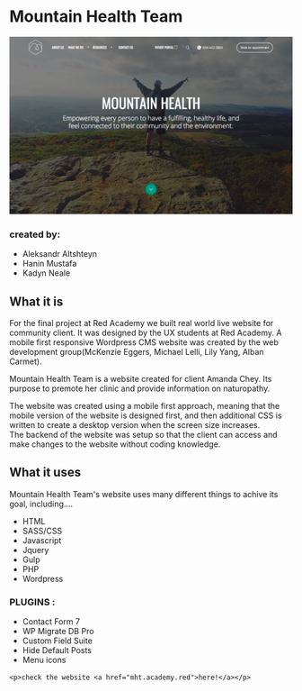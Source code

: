 # Mountain Health Team

![Mountain Health desktop](./themes/mountain_health/MTH-Assets/photos/ScreenShot-descktop.png)



 <h3>created by: </h3>
 <ul>
 <li>Aleksandr Altshteyn</li>
 <li>Hanin Mustafa</li>
 <li>Kadyn Neale</li>
 </ul>

 <h2>What it is</h2>
<p>For the final project at Red Academy we built real world live website for community client. It was designed by the UX students at Red Academy. A mobile first responsive Wordpress CMS website was created by the web development group(McKenzie Eggers, Michael Lelli, Lily Yang, Alban Carmet). </p>

<p>Mountain Health Team is a website created for client Amanda Chey. Its purpose to premote her clinic and provide information on
naturopathy.</p>

<p>The website was created using a mobile first approach, meaning that the mobile version of the website is designed first, and then additional CSS is written to create a desktop version when the screen size increases.
<br>
The backend of the website was setup so that the client can access and make changes to the website without coding knowledge. </p>

<h2>What it uses</h2>

<p>Mountain Health Team's website uses many different things to achive its goal, including....</p>

<ul>
    <li>HTML</li>
    <li>SASS/CSS</li>
    <li>Javascript</li>
    <li>Jquery</li>
    <li>Gulp</li>
    <li>PHP</li>
    <li>Wordpress</li>
</ul>

<h3>PLUGINS :</h3>

<ul>
    <li>Contact Form 7</li>
    <li>WP Migrate DB Pro</li>
    <li>Custom Field Suite</li>
    <li>Hide Default Posts</li>
    <li>Menu icons</li>
    </ul>

    <p>check the website <a href="mht.academy.red">here!</a></p>
